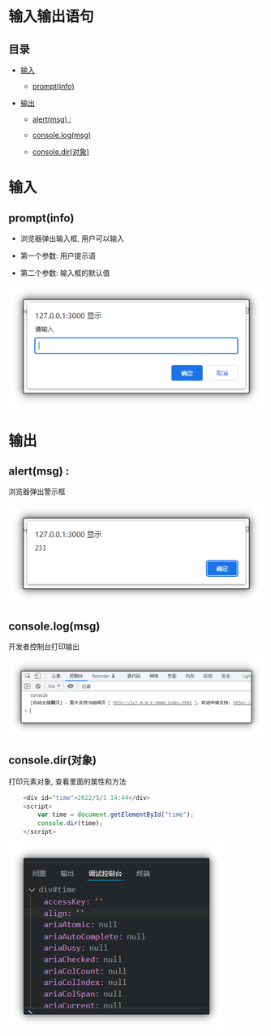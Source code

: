 # 输入输出语句

## 目录

*   [输入](#输入)

    *   [prompt(info) ](#promptinfo-)

*   [输出](#输出)

    *   [alert(msg) :](#alertmsg-)

    *   [console.log(msg) ](#consolelogmsg-)

    *   [console.dir(对象)](#consoledir对象)

# 输入

## prompt(info)&#x20;

*   浏览器弹出输入框, 用户可以输入

*   第一个参数: 用户提示语

*   第二个参数: 输入框的默认值

![](image/image_Otm7IIfLdh.png)

# 输出

## alert(msg) :

浏览器弹出警示框

![](image/image_FsyN-pyaT0.png)

## console.log(msg)&#x20;

开发者控制台打印输出

![](image/image_97KuVrs2H6.png)

## console.dir(对象)

打印元素对象, 查看里面的属性和方法

```javascript
    <div id="time">2022/5/1 14:44</div>
    <script>
        var time = document.getElementById("time");
        console.dir(time);
    </script>
```

![](image/image_hpezjvF_ln.png)
